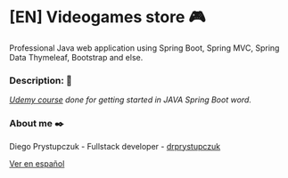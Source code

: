 # [EN] Videogames store :video_game:
Professional Java web application using Spring Boot, Spring MVC, Spring Data Thymeleaf, Bootstrap and else.

### Description: :rocket:
_[Udemy course](https://www.udemy.com/course/spring-boot-desde-cero/) done for getting started in JAVA Spring Boot word._

### About me ✒️
Diego Prystupczuk - Fullstack developer - [drprystupczuk](https://github.com/drprystupczuk)

[Ver en español](README-español.md)
